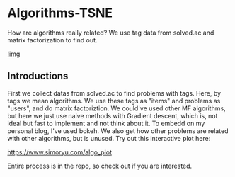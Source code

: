 # Algorithms-TSNE
How are algorithms really related? We use tag data from solved.ac and matrix factorization to find out.

[!img](img.PNG)

## Introductions

First we collect datas from solved.ac to find problems with tags. Here, by tags we mean algorithms. We use these tags as "items" and problems as "users", and do matrix factoriztion.
We could've used other MF algorithms, but here we just use naive methods with Gradient descent, which is, not ideal but fast to implement and not think about it.
To embedd on my personal blog, I've used bokeh. We also get how other problems are related with other algorithms, but is unused.
Try out this interactive plot here:

https://www.simoryu.com/algo_plot

Entire process is in the repo, so check out if you are interested.
